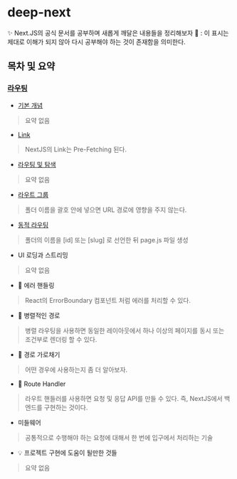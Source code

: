 # deep-next
✨ Next.JS의 공식 문서를 공부하며 새롭게 깨달은 내용들을 정리해보자
🤔 : 이 표시는 제대로 이해가 되지 않아 다시 공부해야 하는 것이 존재함을 의미한다.

## 목차 및 요약
### [라우팅](https://github.com/JunhOpportunity/deep-next/tree/main/routing)
- [기본 개념](https://github.com/JunhOpportunity/deep-next/blob/main/routing/0-basic.md)
> 요약 없음
- [Link](https://github.com/JunhOpportunity/deep-next/blob/main/routing/1-link.md)
> NextJS의 Link는 Pre-Fetching 된다.
- [라우팅 및 탐색](https://github.com/JunhOpportunity/deep-next/blob/main/routing/2-routing-and-navigating.md)
> 요약 없음
- [라우트 그룹](https://github.com/JunhOpportunity/deep-next/blob/main/routing/3-route-groups.md)
> 폴더 이름을 괄호 안에 넣으면 URL 경로에 영향을 주지 않는다.
- [동적 라우팅](https://github.com/JunhOpportunity/deep-next/blob/main/routing/4-dynamic-routing.md)
> 폴더의 이름을 [id] 또는 [slug] 로 선언한 뒤 page.js 파일 생성
- UI 로딩과 스트리밍
> 요약 없음
- 🤔 에러 핸들링
> React의 ErrorBoundary 컴포넌트 처럼 에러를 처리할 수 있다.
- 🤔 병렬적인 경로
> 병렬 라우팅을 사용하면 동일한 레이아웃에서 하나 이상의 페이지를 동시 또는 조건부로 렌더링 할 수 있다.
- 🤔 경로 가로채기
> 어떤 경우에 사용하는지 좀 더 알아보자.
- 🤔 Route Handler
> 라우트 핸들러를 사용하면 요청 및 응답 API를 만들 수 있다. 즉, NextJS에서 백엔드를 구현하는 것이다.
- 미들웨어
> 공통적으로 수행해야 하는 요청에 대해서 한 번에 입구에서 처리하는 기술
- 💡 프로젝트 구현에 도움이 될만한 것들
> 요약 없음